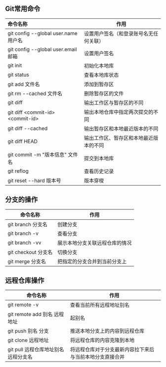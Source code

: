 ## Git常用命令

| 命令名称                              | 作用                                   |
| :------------------------------------ | -------------------------------------- |
| git config --global user.name  用户名 | 设置用户签名（和登录账号名无任何关联） |
| git config --global user.email  邮箱  | 设置用户签名                           |
| git init                              | 初始化本地库                           |
| git status                            | 查看本地库状态                         |
| git add 文件名                        | 添加到暂存区                           |
| git rm --cached 文件名                | 删除暂存区的文件                       |
| git diff                              | 输出工作区与暂存区的不同               |
| git diff \<commit-id> \<commit-id>    | 输出本地仓库中指定两次提交的不同       |
| git diff --cached                     | 输出暂存区和本地最近版本的不同         |
| git diff HEAD                         | 输出工作区、暂存区和本地最近版本的不同 |
| git commit -m "版本信息"  文件名      | 提交到本地库                           |
| git reflog                            | 查看历史记录                           |
| git reset --hard 版本号               | 版本穿梭                               |

## 分支的操作

| 命令名称            | 作用                           |
| ------------------- | ------------------------------ |
| git branch 分支名   | 创建分支                       |
| git branch -v       | 查看分支                       |
| git branch -vv      | 展示本地分支关联远程仓库的情况 |
| git checkout 分支名 | 切换分支                       |
| git merge 分支名    | 把指定的分支合并到当前分支上   |

## 远程仓库操作

| 命令名称                             | 作用                                                     |
| ------------------------------------ | -------------------------------------------------------- |
| git remote -v                        | 查看当前所有远程地址别名                                 |
| git remote add 别名 远程地址         | 起别名                                                   |
| git push 别名 分支                   | 推送本地分支上的内容到远程仓库                           |
| git clone 远程地址                   | 将远程仓库的内容克隆到本地                               |
| git pull 远程仓库地址别名 远程分支名 | 将远程仓库对于分支最新内容拉下来后与当前本地分支直接合并 |

